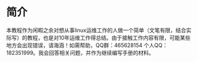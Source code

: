 # 简介

本教程作为闲暇之余对想从事linux运维工作的人做一个简单（文笔有限，结合实际写）的教程，也是对10年运维工作得总结。由于接触工作内容有限，可能某些地方会出现错误，请海涵！如需帮助，QQ群：465628154 个人QQ：182351999。我会回答相关问题，并作为继续编写手册的材料。

